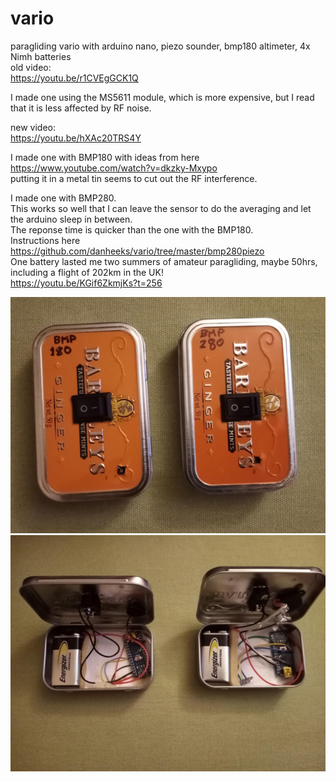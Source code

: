 # vario
  
paragliding vario with arduino nano, piezo sounder, bmp180 altimeter, 4x Nimh batteries  
old video:  
https://youtu.be/r1CVEgGCK1Q  
  
I made one using the MS5611 module, which is more expensive, but I read that it is less affected by RF noise.  
  
new video:  
https://youtu.be/hXAc20TRS4Y  
  
I made one with BMP180 with ideas from here  
https://www.youtube.com/watch?v=dkzky-Mxypo  
putting it in a metal tin seems to cut out the RF interference.  
  
I made one with BMP280.<br />
This works so well that I can leave the sensor to do the averaging and let the arduino sleep in between.<br />
The reponse time is quicker than the one with the BMP180.<br />
Instructions here https://github.com/danheeks/vario/tree/master/bmp280piezo <br />
One battery lasted me two summers of amateur paragliding, maybe 50hrs, including a flight of 202km in the UK! <br />
https://youtu.be/KGif6ZkmjKs?t=256  

  
![Schematic Picture](./varios.jpg)
![Schematic Picture](./variosopen.jpg)

